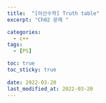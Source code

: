 ```yaml
---
title:  "[이산수학] Truth table"
excerpt: "Ch02 문제 "

categories:
  - c++
tags:
  - [PS]

toc: true
toc_sticky: true
 
date: 2022-03-20
last_modified_at: 2022-03-20
---
```

# 